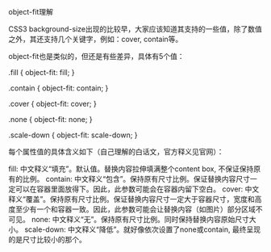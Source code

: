object-fit理解

CSS3 background-size出现的比较早，大家应该知道其支持的一些值，除了数值之外，其还支持几个关键字，例如：cover, contain等。

object-fit也是类似的，但还是有些差异，具体有5个值：

.fill { object-fit: fill; }

.contain { object-fit: contain; }

.cover { object-fit: cover; }

.none { object-fit: none; }

.scale-down { object-fit: scale-down; }

每个属性值的具体含义如下（自己理解的白话文，官方释义见官网）：

fill: 中文释义“填充”。默认值。替换内容拉伸填满整个content box, 不保证保持原有的比例。
contain: 中文释义“包含”。保持原有尺寸比例。保证替换内容尺寸一定可以在容器里面放得下。因此，此参数可能会在容器内留下空白。
cover: 中文释义“覆盖”。保持原有尺寸比例。保证替换内容尺寸一定大于容器尺寸，宽度和高度至少有一个和容器一致。因此，此参数可能会让替换内容（如图片）部分区域不可见。
none: 中文释义“无”。保持原有尺寸比例。同时保持替换内容原始尺寸大小。
scale-down: 中文释义“降低”。就好像依次设置了none或contain, 最终呈现的是尺寸比较小的那个。
